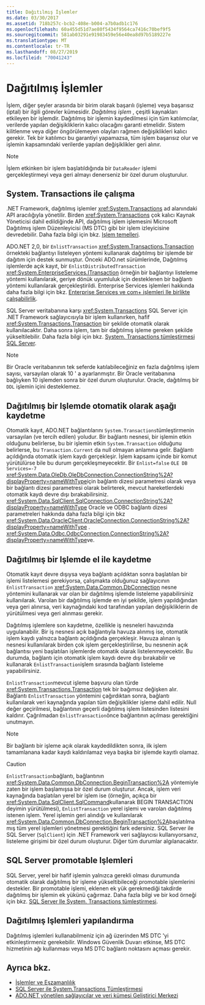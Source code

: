 ```yaml
---
title: Dağıtılmış İşlemler
ms.date: 03/30/2017
ms.assetid: 718b257c-bcb2-408e-b004-a7b0adb1c176
ms.openlocfilehash: 60a455d51d7ae80f5434f9564ca7416c70bef9f5
ms.sourcegitcommit: 581ab03291e91983459e56e40ea8d97b5189227e
ms.translationtype: MT
ms.contentlocale: tr-TR
ms.lasthandoff: 08/27/2019
ms.locfileid: "70041243"
---
```

# <a name="distributed-transactions"></a>Dağıtılmış İşlemler
İşlem, diğer şeyler arasında bir birim olarak başarılı (işleme) veya başarısız (iptal) bir ilgili görevler kümesidir. *Dağıtılmış işlem* , çeşitli kaynakları etkileyen bir işlemdir. Dağıtılmış bir işlemin kaydedilmesi için tüm katılımcılar, verilerde yapılan değişikliklerin kalıcı olacağını garanti etmelidir. Sistem kilitlenme veya diğer öngörülemeyen olayları rağmen değişiklikleri kalıcı gerekir. Tek bir katılımcı bu garantiyi yapamazsa, tüm işlem başarısız olur ve işlemin kapsamındaki verilerde yapılan değişiklikler geri alınır.  
  
> [!NOTE]
> İşlem etkinken bir işlem başlatıldığında bir `DataReader` işlemi gerçekleştirmeyi veya geri almayı denerseniz bir özel durum oluşturulur.  
  
## <a name="working-with-systemtransactions"></a>System. Transactions ile çalışma  
 .NET Framework, dağıtılmış işlemler <xref:System.Transactions> ad alanındaki API aracılığıyla yönetilir. Birden <xref:System.Transactions> çok kalıcı Kaynak Yöneticisi dahil edildiğinde API, dağıtılmış işlem işlemesini Microsoft Dağıtılmış işlem Düzenleyicisi (MS DTC) gibi bir işlem izleyicisine devredebilir. Daha fazla bilgi için bkz. [Işlem temelleri](../../../../docs/framework/data/transactions/transaction-fundamentals.md).  
  
 ADO.NET 2,0, bir `EnlistTransaction` <xref:System.Transactions.Transaction> örnekteki bağlantıyı listeleyen yöntemi kullanarak dağıtılmış bir işlemde bir dağıtım için destek sunmuştur. Önceki ADO.net sürümlerinde, Dağıtılmış işlemlerde açık kayıt, bir `EnlistDistributedTransaction` <xref:System.EnterpriseServices.ITransaction> örneğin bir bağlantıyı listeleme yöntemi kullanılarak, geriye dönük uyumluluk için desteklenen bir bağlantı yöntemi kullanılarak gerçekleştirildi. Enterprise Services işlemleri hakkında daha fazla bilgi için bkz. [Enterprise Services ve com+ işlemleri Ile birlikte çalışabilirlik](../../../../docs/framework/data/transactions/interoperability-with-enterprise-services-and-com-transactions.md).  
  
 SQL Server veritabanına karşı <xref:System.Transactions> SQL Server için .NET Framework sağlayıcısıyla bir işlem kullanırken, hafif <xref:System.Transactions.Transaction> bir şekilde otomatik olarak kullanılacaktır. Daha sonra işlem, tam bir dağıtılmış işleme gereken şekilde yükseltilebilir. Daha fazla bilgi için bkz. [System. Transactions tümleştirmesi SQL Server](../../../../docs/framework/data/adonet/system-transactions-integration-with-sql-server.md).  
  
> [!NOTE]
> Bir Oracle veritabanının tek seferde katılabileceğiniz en fazla dağıtılmış işlem sayısı, varsayılan olarak 10 ' a ayarlanmıştır. Bir Oracle veritabanına bağlıyken 10 işlemden sonra bir özel durum oluşturulur. Oracle, dağıtılmış bir `DDL` işlemin içini desteklemez.  
  
## <a name="automatically-enlisting-in-a-distributed-transaction"></a>Dağıtılmış bir Işlemde otomatik olarak aşağı kaydetme  
 Otomatik kayıt, ADO.NET bağlantılarını `System.Transactions`tümleştirmenin varsayılan (ve tercih edilen) yoludur. Bir bağlantı nesnesi, bir işlemin etkin olduğunu belirlerse, bu bir işlemin etkin `System.Transaction` olduğunu belirlerse, bu `Transaction.Current` da null olmayan anlamına gelir. Bağlantı açıldığında otomatik işlem kaydı gerçekleşir. İşlem kapsamı içinde bir komut yürütülürse bile bu durum gerçekleşmeyecektir. Bir `Enlist=false` `OLE DB Services=-7` <xref:System.Data.OleDb.OleDbConnection.ConnectionString%2A?displayProperty=nameWithType>için bağlantı dizesi parametresi olarak veya bir bağlantı dizesi parametresi olarak belirterek, mevcut hareketlerdeki otomatik kaydı devre dışı bırakabilirsiniz. <xref:System.Data.SqlClient.SqlConnection.ConnectionString%2A?displayProperty=nameWithType> Oracle ve ODBC bağlantı dizesi parametreleri hakkında daha fazla bilgi için bkz <xref:System.Data.OracleClient.OracleConnection.ConnectionString%2A?displayProperty=nameWithType> . <xref:System.Data.Odbc.OdbcConnection.ConnectionString%2A?displayProperty=nameWithType>ve.  
  
## <a name="manually-enlisting-in-a-distributed-transaction"></a>Dağıtılmış bir Işlemde el ile kaydetme  
 Otomatik kayıt devre dışıysa veya bağlantı açıldıktan sonra başlatılan bir işlemi listelemesi gerekiyorsa, çalışmakta olduğunuz sağlayıcının `EnlistTransaction` <xref:System.Data.Common.DbConnection> nesne yöntemini kullanarak var olan bir dağıtılmış işlemde listeleme yapabilirsiniz kullanılarak. Varolan bir dağıtılmış işlemde en iyi şekilde, işlem yapıldığından veya geri alınırsa, veri kaynağındaki kod tarafından yapılan değişikliklerin de yürütülmesi veya geri alınması gerekir.  
  
 Dağıtılmış işlemlere son kaydetme, özellikle iş nesneleri havuzında uygulanabilir. Bir iş nesnesi açık bağlantıyla havuza alınmış ise, otomatik işlem kaydı yalnızca bağlantı açıldığında gerçekleşir. Havuza alınan iş nesnesi kullanılarak birden çok işlem gerçekleştirilirse, bu nesnenin açık bağlantısı yeni başlatılan işlemlerde otomatik olarak listelenmeyecektir. Bu durumda, bağlantı için otomatik işlem kaydı devre dışı bırakabilir ve kullanarak `EnlistTransaction`işlem sırasında bağlantı listeleme yapabilirsiniz.  
  
 `EnlistTransaction`mevcut işleme başvuru olan türde <xref:System.Transactions.Transaction> tek bir bağımsız değişken alır. Bağlantı `EnlistTransaction` yöntemini çağırdıktan sonra, bağlantı kullanılarak veri kaynağında yapılan tüm değişiklikler işleme dahil edilir. Null değer geçirilmesi, bağlantının geçerli dağıtılmış işlem listesinden listesini kaldırır. Çağrılmadan `EnlistTransaction`önce bağlantının açılması gerektiğini unutmayın.  
  
> [!NOTE]
> Bir bağlantı bir işleme açık olarak kaydedildikten sonra, ilk işlem tamamlanana kadar kaydı kaldırılamaz veya başka bir işlemde kayıtlı olamaz.  
  
> [!CAUTION]
> `EnlistTransaction`bağlantı, bağlantının <xref:System.Data.Common.DbConnection.BeginTransaction%2A> yöntemiyle zaten bir işlem başlamışsa bir özel durum oluşturur. Ancak, işlem veri kaynağında başlatılan yerel bir işlem ise (örneğin, açıkça bir <xref:System.Data.SqlClient.SqlCommand>kullanarak BEGIN TRANSACTION deyimin yürütülmesi), `EnlistTransaction` yerel işlemi ve varolan dağıtılmış istenen işlem. Yerel işlemin geri alındığı ve kullanılarak <xref:System.Data.Common.DbConnection.BeginTransaction%2A>başlatılmamış tüm yerel işlemleri yönetmesi gerektiğini fark edersiniz. SQL Server ile SQL Server (`SqlClient`) için .NET Framework veri sağlayıcısı kullanıyorsanız, listeleme girişimi bir özel durum oluşturur. Diğer tüm durumlar algılanacaktır.  
  
## <a name="promotable-transactions-in-sql-server"></a>SQL Server promotable Işlemleri  
 SQL Server, yerel bir hafif işlemin yalnızca gerekli olması durumunda otomatik olarak dağıtılmış bir işleme yükseltibileceği promotable işlemlerini destekler. Bir promotable işlemi, eklenen ek yük gerekmediği takdirde dağıtılmış bir işlemin ek yükünü çağırmaz. Daha fazla bilgi ve bir kod örneği için bkz. [SQL Server Ile System. Transactions tümleştirmesi](../../../../docs/framework/data/adonet/system-transactions-integration-with-sql-server.md).  
  
## <a name="configuring-distributed-transactions"></a>Dağıtılmış Işlemleri yapılandırma  
 Dağıtılmış işlemleri kullanabilmeniz için ağ üzerinden MS DTC 'yi etkinleştirmeniz gerekebilir. Windows Güvenlik Duvarı etkinse, MS DTC hizmetinin ağı kullanması veya MS DTC bağlantı noktasını açması gerekir.  
  
## <a name="see-also"></a>Ayrıca bkz.

- [İşlemler ve Eşzamanlılık](../../../../docs/framework/data/adonet/transactions-and-concurrency.md)
- [SQL Server ile System.Transactions Tümleştirmesi](../../../../docs/framework/data/adonet/system-transactions-integration-with-sql-server.md)
- [ADO.NET yönetilen sağlayıcılar ve veri kümesi Geliştirici Merkezi](https://go.microsoft.com/fwlink/?LinkId=217917)

